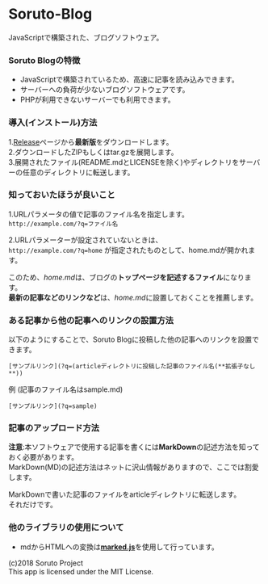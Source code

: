 # Soruto-Blog
JavaScriptで構築された、ブログソフトウェア。

### Soruto Blogの特徴
* JavaScriptで構築されているため、高速に記事を読み込みできます。
* サーバーへの負荷が少ないブログソフトウェアです。
* PHPが利用できないサーバーでも利用できます。

### 導入(インストール)方法

1.<a href="https://github.com/SorutoProject/Soruto-Blog/releases" target="_blank">Release</a>ページから**最新版**をダウンロードします。  
2.ダウンロードしたZIPもしくはtar.gzを展開します。  
3.展開されたファイル(README.mdとLICENSEを除く)やディレクトリをサーバーの任意のディレクトリに転送します。

### 知っておいたほうが良いこと
1.URLパラメータの値で記事のファイル名を指定します。  
`http://example.com/?q=ファイル名`

2.URLパラメーターが設定されていないときは、  
`http://example.com/?q=home`
が指定されたものとして、home.mdが開かれます。

このため、*home.md*は、ブログの**トップページを記述するファイル**になります。  
**最新の記事などのリンクなど**は、*home.md*に設置しておくことを推薦します。

### ある記事から他の記事へのリンクの設置方法
以下のようにすることで、Soruto Blogに投稿した他の記事へのリンクを設置できます。

`[サンプルリンク](?q=(articleディレクトリに投稿した記事のファイル名(**拡張子なし**))`  

例 (記事のファイル名はsample.md)

`[サンプルリンク](?q=sample)`  

### 記事のアップロード方法
**注意**:本ソフトウェアで使用する記事を書くには**MarkDown**の記述方法を知っておく必要があります。  
MarkDown(MD)の記述方法はネットに沢山情報がありますので、ここでは割愛します。


MarkDownで書いた記事のファイルをarticleディレクトリに転送します。  
それだけです。  

### 他のライブラリの使用について
 * mdからHTMLへの変換は<a href="https://github.com/markedjs/marked" target="_blank">**marked.js**</a>を使用して行っています。
 
(c)2018 Soruto Project  
This app is licensed under the MIT License.
